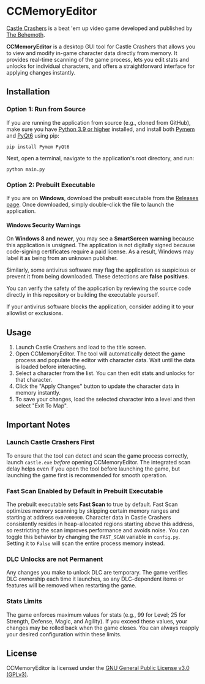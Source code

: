 # CCMemoryEditor

[Castle Crashers](https://www.castlecrashers.com/) is a beat 'em up video game developed and published by [The Behemoth](https://www.thebehemoth.com/).

**CCMemoryEditor** is a desktop GUI tool for Castle Crashers that allows you to view and modify in-game character data directly from memory. It provides real-time scanning of the game process, lets you edit stats and unlocks for individual characters, and offers a straightforward interface for applying changes instantly.

## Installation

### Option 1: Run from Source

If you are running the application from source (e.g., cloned from GitHub), make sure you have [Python 3.9 or higher](https://www.python.org/downloads/) installed, and install both [Pymem](https://pypi.org/project/Pymem/) and [PyQt6](https://pypi.org/project/PyQt6/) using pip:
```
pip install Pymem PyQt6
```
Next, open a terminal, navigate to the application's root directory, and run:
```
python main.py
```

### Option 2: Prebuilt Executable

If you are on **Windows**, download the prebuilt executable from the [Releases page](https://github.com/EigenvoidDev/CCMemoryEditor/releases). Once downloaded, simply double-click the file to launch the application.

#### Windows Security Warnings

On **Windows 8 and newer**, you may see a **SmartScreen warning** because this application is unsigned. The application is not digitally signed because code-signing certificates require a paid license. As a result, Windows may label it as being from an unknown publisher.

Similarly, some antivirus software may flag the application as suspicious or prevent it from being downloaded. These detections are **false positives**. 

You can verify the safety of the application by reviewing the source code directly in this repository or building the executable yourself.

If your antivirus software blocks the application, consider adding it to your allowlist or exclusions.

## Usage
1. Launch Castle Crashers and load to the title screen.
2. Open CCMemoryEditor. The tool will automatically detect the game process and populate the editor with character data. Wait until the data is loaded before interacting.
3. Select a character from the list. You can then edit stats and unlocks for that character.
4. Click the "Apply Changes" button to update the character data in memory instantly.
5. To save your changes, load the selected character into a level and then select "Exit To Map".

## Important Notes

### Launch Castle Crashers First
To ensure that the tool can detect and scan the game process correctly, launch `castle.exe` *before* opening CCMemoryEditor. The integrated scan delay helps even if you open the tool before launching the game, but launching the game first is recommended for smooth operation.

### Fast Scan Enabled by Default in Prebuilt Executable
The prebuilt executable sets **Fast Scan** to true by default. Fast Scan optimizes memory scanning by skipping certain memory ranges and starting at address `0x07000000`. Character data in Castle Crashers consistently resides in heap-allocated regions starting above this address, so restricting the scan improves performance and avoids noise. You can toggle this behavior by changing the `FAST_SCAN` variable in `config.py`. Setting it to `False` will scan the entire process memory instead.

### DLC Unlocks are not Permanent
Any changes you make to unlock DLC are temporary. The game verifies DLC ownership each time it launches, so any DLC-dependent items or features will be removed when restarting the game.

### Stats Limits
The game enforces maximum values for stats (e.g., 99 for Level; 25 for Strength, Defense, Magic, and Agility). If you exceed these values, your changes may be rolled back when the game closes. You can always reapply your desired configuration within these limits.

## License

CCMemoryEditor is licensed under the [GNU General Public License v3.0 (GPLv3)](https://github.com/EigenvoidDev/CCMemoryEditor/blob/main/LICENSE).
